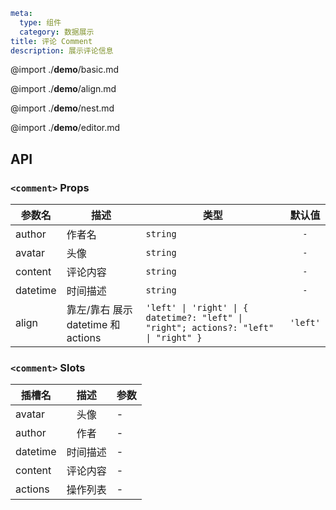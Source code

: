 ```yaml
meta:
  type: 组件
  category: 数据展示
title: 评论 Comment
description: 展示评论信息
```

@import ./__demo__/basic.md

@import ./__demo__/align.md

@import ./__demo__/nest.md

@import ./__demo__/editor.md

## API


### `<comment>` Props

|参数名|描述|类型|默认值|
|---|---|---|:---:|
|author|作者名|`string`|`-`|
|avatar|头像|`string`|`-`|
|content|评论内容|`string`|`-`|
|datetime|时间描述|`string`|`-`|
|align|靠左/靠右 展示 datetime 和 actions|`'left' \| 'right' \| { datetime?: "left" \| "right"; actions?: "left" \| "right" }`|`'left'`|
### `<comment>` Slots

|插槽名|描述|参数|
|---|:---:|---|
|avatar|头像|-|
|author|作者|-|
|datetime|时间描述|-|
|content|评论内容|-|
|actions|操作列表|-|


